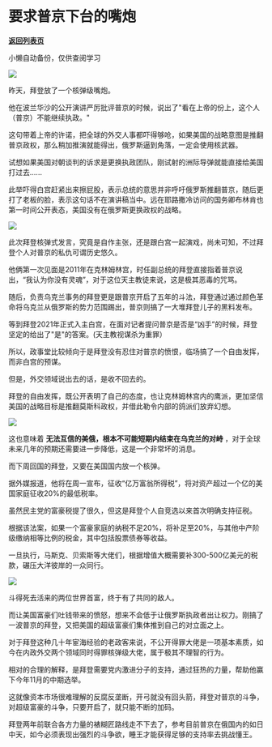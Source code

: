# 要求普京下台的嘴炮

[**返回列表页**](/gzh/政事堂2019)

小懒自动备份，仅供查阅学习

![](https://mmbiz.qpic.cn/mmbiz_png/rxhS23yu8cNbCL7hR4hmHP8P9CXDjhxj9iaC5MI4Ticg39NFqBCPRcicLkMSiaKs9MlA2XFo1bxlPVj4T3VoqpKDGw/640?wx_fmt=png)

  

昨天，拜登放了一个核弹级嘴炮。  

  

他在波兰华沙的公开演讲严厉批评普京的时候，说出了"看在上帝的份上，这个人（普京）不能继续执政。"  

  

这句带着上帝的许诺，把全球的外交人事都吓得够呛，如果美国的战略意图是推翻普京政权，那么稍加推演就能得出，俄罗斯逼到角落，一定会使用核武器。

  

试想如果美国对朝谈判的诉求是更换执政团队，刚试射的洲际导弹就能直接给美国打过去......  

  

此举吓得白宫赶紧出来擦屁股，表示总统的意思并非呼吁俄罗斯推翻普京，随后更打了老板的脸，表示这句话不在演讲稿当中。远在耶路撒冷访问的国务卿布林肯也第一时间公开表态，美国没有在俄罗斯更换政权的战略。

  

![](https://mmbiz.qpic.cn/mmbiz_png/rxhS23yu8cNbCL7hR4hmHP8P9CXDjhxjhbpEs09srvqWxjElLrtkx58Xe553UDIibnEicQzQbFL82k6Drms0VnyQ/640?wx_fmt=png)

  

此次拜登核弹式发言，究竟是自作主张，还是跟白宫一起演戏，尚未可知，不过拜登个人对普京的私仇可谓历史悠久。  

  

他俩第一次见面是2011年在克林姆林宫，时任副总统的拜登直接指着普京说出，“我认为你没有灵魂”，对于这位天主教徒来说，这是极其恶毒的咒骂。

  

随后，负责乌克兰事务的拜登更是跟普京开启了五年的斗法，拜登通过通过颜色革命将乌克兰从俄罗斯的势力范围踢出，普京则搞了一大堆拜登儿子的黑料发布。  

  

等到拜登2021年正式入主白宫，在面对记者提问普京是否是“凶手”的时候，拜登坚定的给出了"是"的答案。(天主教视谋杀为重罪）

  

所以，政事堂比较倾向于是拜登没有忍住对普京的愤恨，临场搞了一个自由发挥，而非白宫的预谋。

  

但是，外交领域说出去的话，是收不回去的。

  

拜登的自由发挥，既公开表明了自己的态度，也让克林姆林宫内的鹰派，更加坚信美国的战略目标是推翻莫斯科政权，并借此勒令内部的鸽派们放弃幻想。

  

![](https://mmbiz.qpic.cn/mmbiz_png/rxhS23yu8cNbCL7hR4hmHP8P9CXDjhxjVpQyJ48m76SjImZUibJvwtDarrQVrWDvDtXs30QpsicZTjs0BwLmndpQ/640?wx_fmt=png)

  

这也意味着 **无法互信的美俄，根本不可能短期内结束在乌克兰的对峙** ，对于全球未来几年的预期还需要进一步降低，这是一个非常坏的消息。

  

而下周回国的拜登，又要在美国国内放一个核弹。

  

据外媒报道，他将在周一宣布，征收“亿万富翁所得税”，将对资产超过一个亿的美国家庭征收20%的最低税率。  

  

虽然民主党的富豪税提了很久，但这是拜登个人自竞选以来首次明确支持征税。  

  

根据该法案，如果一个富豪家庭的纳税不足20%，将补足至20%，与其他中产阶级缴纳相等比例的税金，其中包括股票债券等收益。  

  

一旦执行，马斯克、贝索斯等大佬们，根据增值大概需要补300-500亿美元的税款，碾压大洋彼岸的一众同行。

  

![](https://mmbiz.qpic.cn/mmbiz_jpg/rxhS23yu8cNbCL7hR4hmHP8P9CXDjhxj2OMFx4iaJJPy4FtOvVMrwCv4BfA2fmqbIdklzwtN0kB3nicAtcVg9IRg/640?wx_fmt=jpeg)

  

斗得死去活来的两位世界首富，终于有了共同的敌人。  

  

而让美国富豪们吐钱带来的愤怒，想来不会低于让俄罗斯执政者出让权力。刚搞了一波普京的拜登，又把美国的超级富豪们集体推到自己的对立面之上。  

  

对于拜登这种几十年宦海经验的老政客来说，不公开得罪大佬是一项基本素质，如今在内政外交两个领域同时得罪核弹级大佬，属于极其不理智的行为。

  

相对的合理的解释，是拜登需要党内激进分子的支持，通过狂热的力量，帮助他赢下今年11月的中期选举。

  

这就像资本市场很难理解的反腐反垄断，开弓就没有回头箭，拜登对普京的斗争，对超级富豪的斗争，只要开启了，就只能不断的加码。

  

拜登两年前联合各方力量的裱糊匠路线走不下去了，参考目前普京在俄国内的如日中天，如今必须表现出强烈的斗争欲，睡王才能获得足够的支持率去挑战懂王。

  

